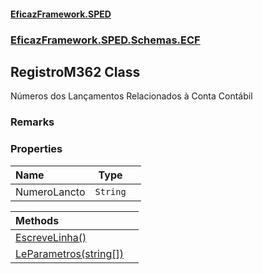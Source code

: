 #### [EficazFramework.SPED](EficazFrameworkSPED.md 'EficazFramework SPED')
### [EficazFramework.SPED.Schemas.ECF](EficazFramework.SPED.Schemas.ECF.md 'EficazFramework.SPED.Schemas.ECF')

## RegistroM362 Class

Números dos Lançamentos Relacionados à Conta Contábil

### Remarks
### Properties

| Name | Type | |
| :--- | :---: | :--- |
| NumeroLancto | `String` |  |

| Methods | |
| :--- | :--- |
| [EscreveLinha()](EficazFramework.SPED.Schemas.ECF/RegistroM362/EscreveLinha().md 'EficazFramework.SPED.Schemas.ECF.RegistroM362.EscreveLinha()') | |
| [LeParametros(string[])](EficazFramework.SPED.Schemas.ECF/RegistroM362/LeParametros(string[]).md 'EficazFramework.SPED.Schemas.ECF.RegistroM362.LeParametros(string[])') | |
